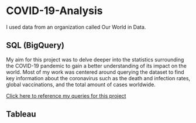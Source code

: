 # COVID-19-Analysis
I used data from an organization called Our World in Data.

## SQL (BigQuery)
My aim for this project was to delve deeper into the statistics surrounding the COVID-19 pandemic to gain a better understanding of its impact on the world. Most of my work was centered around querying the dataset to find key information about the coronavirus such as the death and infection rates, global vaccinations, and the total amount of cases worldwide.

[Click here to reference my queries for this project](https://github.com/spensersmith99/COVID-19-Analysis/blob/main/covid19_queries.sql)

## Tableau
